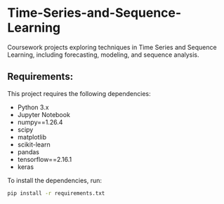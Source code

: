 # Time-Series-and-Sequence-Learning
Coursework projects exploring techniques in Time Series and Sequence Learning, including forecasting, modeling, and sequence analysis.

## Requirements:  
This project requires the following dependencies:  

- Python 3.x  
- Jupyter Notebook  
- numpy==1.26.4  
- scipy  
- matplotlib  
- scikit-learn  
- pandas  
- tensorflow==2.16.1  
- keras

To install the dependencies, run:  
```bash
pip install -r requirements.txt  
